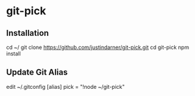 # git-pick

## Installation
cd ~/
git clone https://github.com/justindarner/git-pick.git
cd git-pick
npm install

## Update Git Alias
edit ~/.gitconfig
[alias]
    pick = "!node ~/git-pick"